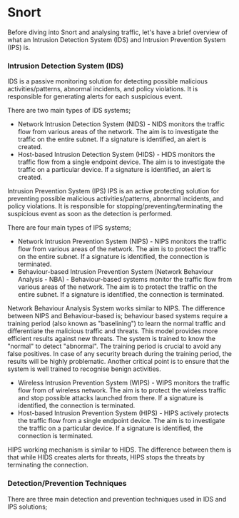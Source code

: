 #  Snort
Before diving into Snort and analysing traffic, let's have a brief overview of what an Intrusion Detection System (IDS) and Intrusion Prevention System (IPS) is.

###  Intrusion Detection System (IDS)

IDS is a passive monitoring solution for detecting possible malicious activities/patterns, abnormal incidents, and policy violations.
It is responsible for generating alerts for each suspicious event. 

There are two main types of IDS systems;
- Network Intrusion Detection System (NIDS) - NIDS monitors the traffic flow from various areas of the network.
The aim is to investigate the traffic on the entire subnet. If a signature is identified, an alert is created.
- Host-based Intrusion Detection System (HIDS) - HIDS monitors the traffic flow from a single endpoint device.
The aim is to investigate the traffic on a particular device. If a signature is identified, an alert is created.

Intrusion Prevention System (IPS)
IPS is an active protecting solution for preventing possible malicious activities/patterns, abnormal incidents, and policy violations.
It is responsible for stopping/preventing/terminating the suspicious event as soon as the detection is performed.

There are four main types of IPS systems;

- Network Intrusion Prevention System (NIPS) - NIPS monitors the traffic flow from various areas of the network.
The aim is to protect the traffic on the entire subnet. If a signature is identified, the connection is terminated.
- Behaviour-based Intrusion Prevention System (Network Behaviour Analysis - NBA) - Behaviour-based systems monitor the traffic flow from various areas of the network.
The aim is to protect the traffic on the entire subnet. If a signature is identified, the connection is terminated.

Network Behaviour Analysis System works similar to NIPS.
The difference between NIPS and Behaviour-based is; behaviour based systems require a training period (also known as "baselining") to learn the normal traffic and differentiate the malicious traffic and threats.
This model provides more efficient results against new threats.
The system is trained to know the "normal" to detect "abnormal". The training period is crucial to avoid any false positives. In case of any security breach during the training period, the results will be highly problematic.
Another critical point is to ensure that the system is well trained to recognise benign activities. 

- Wireless Intrusion Prevention System (WIPS) - WIPS monitors the traffic flow from of wireless network. The aim is to protect the wireless traffic and stop possible attacks launched from there.
If a signature is identified, the connection is terminated.
- Host-based Intrusion Prevention System (HIPS) - HIPS actively protects the traffic flow from a single endpoint device. The aim is to investigate the traffic on a particular device.
If a signature is identified, the connection is terminated.

HIPS working mechanism is similar to HIDS. The difference between them is that while HIDS creates alerts for threats, HIPS stops the threats by terminating the connection.

###  Detection/Prevention Techniques

There are three main detection and prevention techniques used in IDS and IPS solutions;
